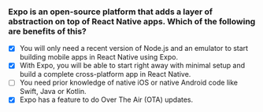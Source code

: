 ### Expo is an open-source platform that adds a layer of abstraction on top of React Native apps. Which of the following are benefits of this?

- [x] You will only need a recent version of Node.js and an emulator to start building mobile apps in React Native using Expo.
- [x] With Expo, you will be able to start right away with minimal setup and build a complete cross-platform app in React Native.
- [ ] You need prior knowledge of native iOS or native Android code like Swift, Java or Kotlin.
- [x] Expo has a feature to do Over The Air (OTA) updates.
